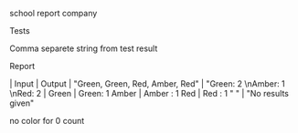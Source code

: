 school report company

Tests

Comma separete string from test result 

Report

| Input | Output |
"Green, Green, Red, Amber, Red" | "Green: 2
                                \nAmber: 1
                                \nRed: 2 | 
Green | Green: 1
Amber | Amber : 1
Red   | Red : 1
" "   | "No results given"

no color for 0 count